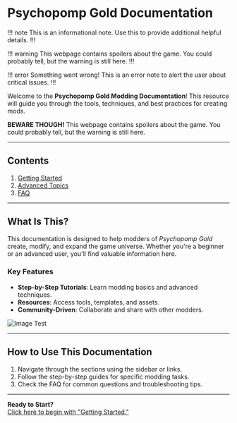 # Psychopomp Gold Documentation

!!! note
    This is an informational note. Use this to provide additional helpful details.
!!!


!!! warning
    This webpage contains spoilers about the game. You could probably tell, but the warning is still here.
!!!

!!! error
    Something went wrong! This is an error note to alert the user about critical issues.
!!!

Welcome to the **Psychopomp Gold Modding Documentation**! This resource will guide you through the tools, techniques, and best practices for creating mods.

**BEWARE THOUGH!** This webpage contains spoilers about the game. You could probably tell, but the warning is still here.

---

## Contents
1. [Getting Started](getting_started.md)
2. [Advanced Topics](advanced_topics.md)
3. [FAQ](faq.md)

---

## What Is This?

This documentation is designed to help modders of *Psychopomp Gold* create, modify, and expand the game universe. Whether you're a beginner or an advanced user, you'll find valuable information here.

### Key Features

- **Step-by-Step Tutorials**: Learn modding basics and advanced techniques.
- **Resources**: Access tools, templates, and assets.
- **Community-Driven**: Collaborate and share with other modders.

![Image Test](https://github.com/user-attachments/assets/944a41d6-3e91-4f22-85a6-bd8187507e86)


---

## How to Use This Documentation
1. Navigate through the sections using the sidebar or links.
2. Follow the step-by-step guides for specific modding tasks.
3. Check the FAQ for common questions and troubleshooting tips.

---

**Ready to Start?**  
[Click here to begin with "Getting Started."](getting_started.md)
